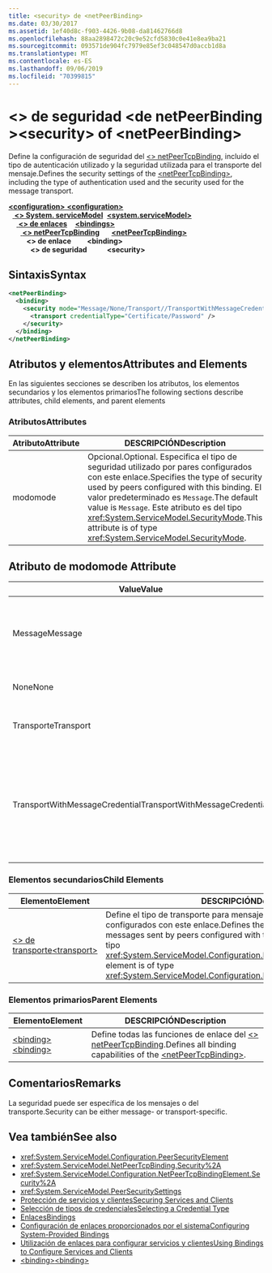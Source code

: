 ```yaml
---
title: <security> de <netPeerBinding>
ms.date: 03/30/2017
ms.assetid: 1ef40d8c-f903-4426-9b08-da81462766d8
ms.openlocfilehash: 88aa2898472c20c9e52cfd5830c0e41e8ea9ba21
ms.sourcegitcommit: 093571de904fc7979e85ef3c048547d0accb1d8a
ms.translationtype: MT
ms.contentlocale: es-ES
ms.lasthandoff: 09/06/2019
ms.locfileid: "70399815"
---
```

# <a name="security-of-netpeerbinding"></a><span data-ttu-id="7ad48-102">\<> de seguridad \<de netPeerBinding ></span><span class="sxs-lookup"><span data-stu-id="7ad48-102">\<security> of \<netPeerBinding></span></span>
<span data-ttu-id="7ad48-103">Define la configuración de seguridad del [ \<> netPeerTcpBinding](netpeertcpbinding.md), incluido el tipo de autenticación utilizado y la seguridad utilizada para el transporte del mensaje.</span><span class="sxs-lookup"><span data-stu-id="7ad48-103">Defines the security settings of the [\<netPeerTcpBinding>](netpeertcpbinding.md), including the type of authentication used and the security used for the message transport.</span></span>  
  
<span data-ttu-id="7ad48-104">[ **\<configuration>** ](../configuration-element.md)</span><span class="sxs-lookup"><span data-stu-id="7ad48-104">[**\<configuration>**](../configuration-element.md)</span></span>\
<span data-ttu-id="7ad48-105">&nbsp;&nbsp;[ **\<> System. serviceModel**](system-servicemodel.md)</span><span class="sxs-lookup"><span data-stu-id="7ad48-105">&nbsp;&nbsp;[**\<system.serviceModel>**](system-servicemodel.md)</span></span>\
<span data-ttu-id="7ad48-106">&nbsp;&nbsp;&nbsp;&nbsp;[ **\<> de enlaces**](bindings.md)</span><span class="sxs-lookup"><span data-stu-id="7ad48-106">&nbsp;&nbsp;&nbsp;&nbsp;[**\<bindings>**](bindings.md)</span></span>\
<span data-ttu-id="7ad48-107">&nbsp;&nbsp;&nbsp;&nbsp;&nbsp;&nbsp;[ **\<> netPeerTcpBinding**](netpeertcpbinding.md)</span><span class="sxs-lookup"><span data-stu-id="7ad48-107">&nbsp;&nbsp;&nbsp;&nbsp;&nbsp;&nbsp;[**\<netPeerTcpBinding>**](netpeertcpbinding.md)</span></span>\
<span data-ttu-id="7ad48-108">&nbsp;&nbsp;&nbsp;&nbsp;&nbsp;&nbsp;&nbsp;&nbsp; **\<> de enlace**</span><span class="sxs-lookup"><span data-stu-id="7ad48-108">&nbsp;&nbsp;&nbsp;&nbsp;&nbsp;&nbsp;&nbsp;&nbsp;**\<binding>**</span></span>\
<span data-ttu-id="7ad48-109">&nbsp;&nbsp;&nbsp;&nbsp;&nbsp;&nbsp;&nbsp;&nbsp;&nbsp;&nbsp; **\<> de seguridad**</span><span class="sxs-lookup"><span data-stu-id="7ad48-109">&nbsp;&nbsp;&nbsp;&nbsp;&nbsp;&nbsp;&nbsp;&nbsp;&nbsp;&nbsp;**\<security>**</span></span>  
  
## <a name="syntax"></a><span data-ttu-id="7ad48-110">Sintaxis</span><span class="sxs-lookup"><span data-stu-id="7ad48-110">Syntax</span></span>  
  
```xml  
<netPeerBinding>
  <binding>
    <security mode="Message/None/Transport//TransportWithMessageCredential">
      <transport credentialType="Certificate/Password" />
    </security>
  </binding>
</netPeerBinding>
```  
  
## <a name="attributes-and-elements"></a><span data-ttu-id="7ad48-111">Atributos y elementos</span><span class="sxs-lookup"><span data-stu-id="7ad48-111">Attributes and Elements</span></span>  
 <span data-ttu-id="7ad48-112">En las siguientes secciones se describen los atributos, los elementos secundarios y los elementos primarios</span><span class="sxs-lookup"><span data-stu-id="7ad48-112">The following sections describe attributes, child elements, and parent elements</span></span>  
  
### <a name="attributes"></a><span data-ttu-id="7ad48-113">Atributos</span><span class="sxs-lookup"><span data-stu-id="7ad48-113">Attributes</span></span>  
  
|<span data-ttu-id="7ad48-114">Atributo</span><span class="sxs-lookup"><span data-stu-id="7ad48-114">Attribute</span></span>|<span data-ttu-id="7ad48-115">DESCRIPCIÓN</span><span class="sxs-lookup"><span data-stu-id="7ad48-115">Description</span></span>|  
|---------------|-----------------|  
|<span data-ttu-id="7ad48-116">modo</span><span class="sxs-lookup"><span data-stu-id="7ad48-116">mode</span></span>|<span data-ttu-id="7ad48-117">Opcional.</span><span class="sxs-lookup"><span data-stu-id="7ad48-117">Optional.</span></span> <span data-ttu-id="7ad48-118">Especifica el tipo de seguridad utilizado por pares configurados con este enlace.</span><span class="sxs-lookup"><span data-stu-id="7ad48-118">Specifies the type of security used by peers configured with this binding.</span></span> <span data-ttu-id="7ad48-119">El valor predeterminado es `Message`.</span><span class="sxs-lookup"><span data-stu-id="7ad48-119">The default value is `Message`.</span></span> <span data-ttu-id="7ad48-120">Este atributo es del tipo <xref:System.ServiceModel.SecurityMode>.</span><span class="sxs-lookup"><span data-stu-id="7ad48-120">This attribute is of type <xref:System.ServiceModel.SecurityMode>.</span></span>|  
  
## <a name="mode-attribute"></a><span data-ttu-id="7ad48-121">Atributo de modo</span><span class="sxs-lookup"><span data-stu-id="7ad48-121">mode Attribute</span></span>  
  
|<span data-ttu-id="7ad48-122">Value</span><span class="sxs-lookup"><span data-stu-id="7ad48-122">Value</span></span>|<span data-ttu-id="7ad48-123">DESCRIPCIÓN</span><span class="sxs-lookup"><span data-stu-id="7ad48-123">Description</span></span>|  
|-----------|-----------------|  
|<span data-ttu-id="7ad48-124">Message</span><span class="sxs-lookup"><span data-stu-id="7ad48-124">Message</span></span>|<span data-ttu-id="7ad48-125">La seguridad SOAP proporciona autenticación, integridad y confidencialidad.</span><span class="sxs-lookup"><span data-stu-id="7ad48-125">SOAP security provides authentication, integrity and confidentiality.</span></span>|  
|<span data-ttu-id="7ad48-126">None</span><span class="sxs-lookup"><span data-stu-id="7ad48-126">None</span></span>|<span data-ttu-id="7ad48-127">La seguridad está deshabilitada.</span><span class="sxs-lookup"><span data-stu-id="7ad48-127">Security is disabled.</span></span>|  
|<span data-ttu-id="7ad48-128">Transporte</span><span class="sxs-lookup"><span data-stu-id="7ad48-128">Transport</span></span>|<span data-ttu-id="7ad48-129">La seguridad se proporciona utilizando HTTPS.</span><span class="sxs-lookup"><span data-stu-id="7ad48-129">Security is provided using HTTPS.</span></span>|  
|<span data-ttu-id="7ad48-130">TransportWithMessageCredential</span><span class="sxs-lookup"><span data-stu-id="7ad48-130">TransportWithMessageCredential</span></span>|<span data-ttu-id="7ad48-131">HTTPS proporciona autenticación y confidencialidad.</span><span class="sxs-lookup"><span data-stu-id="7ad48-131">HTTPS provides authentication and confidentiality.</span></span> <span data-ttu-id="7ad48-132">Los mensajes SOAP proporcionan tipos de credencial enriquecidos.</span><span class="sxs-lookup"><span data-stu-id="7ad48-132">SOAP messages provide rich credential types.</span></span>|  
  
### <a name="child-elements"></a><span data-ttu-id="7ad48-133">Elementos secundarios</span><span class="sxs-lookup"><span data-stu-id="7ad48-133">Child Elements</span></span>  
  
|<span data-ttu-id="7ad48-134">Elemento</span><span class="sxs-lookup"><span data-stu-id="7ad48-134">Element</span></span>|<span data-ttu-id="7ad48-135">DESCRIPCIÓN</span><span class="sxs-lookup"><span data-stu-id="7ad48-135">Description</span></span>|  
|-------------|-----------------|  
|[<span data-ttu-id="7ad48-136">\<> de transporte</span><span class="sxs-lookup"><span data-stu-id="7ad48-136">\<transport></span></span>](transport-of-netpeertcpbinding.md)|<span data-ttu-id="7ad48-137">Define el tipo de transporte para mensajes seguros enviados por pares configurados con este enlace.</span><span class="sxs-lookup"><span data-stu-id="7ad48-137">Defines the transport type for secured messages sent by peers configured with this binding.</span></span> <span data-ttu-id="7ad48-138">Este elemento es del tipo <xref:System.ServiceModel.Configuration.PeerTransportSecurityElement>.</span><span class="sxs-lookup"><span data-stu-id="7ad48-138">This element is of type <xref:System.ServiceModel.Configuration.PeerTransportSecurityElement>.</span></span>|  
  
### <a name="parent-elements"></a><span data-ttu-id="7ad48-139">Elementos primarios</span><span class="sxs-lookup"><span data-stu-id="7ad48-139">Parent Elements</span></span>  
  
|<span data-ttu-id="7ad48-140">Elemento</span><span class="sxs-lookup"><span data-stu-id="7ad48-140">Element</span></span>|<span data-ttu-id="7ad48-141">DESCRIPCIÓN</span><span class="sxs-lookup"><span data-stu-id="7ad48-141">Description</span></span>|  
|-------------|-----------------|  
|[<span data-ttu-id="7ad48-142">\<binding></span><span class="sxs-lookup"><span data-stu-id="7ad48-142">\<binding></span></span>](../../../misc/binding.md)|<span data-ttu-id="7ad48-143">Define todas las funciones de enlace del [ \<> netPeerTcpBinding](netpeertcpbinding.md).</span><span class="sxs-lookup"><span data-stu-id="7ad48-143">Defines all binding capabilities of the [\<netPeerTcpBinding>](netpeertcpbinding.md).</span></span>|  
  
## <a name="remarks"></a><span data-ttu-id="7ad48-144">Comentarios</span><span class="sxs-lookup"><span data-stu-id="7ad48-144">Remarks</span></span>  
 <span data-ttu-id="7ad48-145">La seguridad puede ser específica de los mensajes o del transporte.</span><span class="sxs-lookup"><span data-stu-id="7ad48-145">Security can be either message- or transport-specific.</span></span>  
  
## <a name="see-also"></a><span data-ttu-id="7ad48-146">Vea también</span><span class="sxs-lookup"><span data-stu-id="7ad48-146">See also</span></span>

- <xref:System.ServiceModel.Configuration.PeerSecurityElement>
- <xref:System.ServiceModel.NetPeerTcpBinding.Security%2A>
- <xref:System.ServiceModel.Configuration.NetPeerTcpBindingElement.Security%2A>
- <xref:System.ServiceModel.PeerSecuritySettings>
- [<span data-ttu-id="7ad48-147">Protección de servicios y clientes</span><span class="sxs-lookup"><span data-stu-id="7ad48-147">Securing Services and Clients</span></span>](../../../wcf/feature-details/securing-services-and-clients.md)
- [<span data-ttu-id="7ad48-148">Selección de tipos de credenciales</span><span class="sxs-lookup"><span data-stu-id="7ad48-148">Selecting a Credential Type</span></span>](../../../wcf/feature-details/selecting-a-credential-type.md)
- [<span data-ttu-id="7ad48-149">Enlaces</span><span class="sxs-lookup"><span data-stu-id="7ad48-149">Bindings</span></span>](../../../wcf/bindings.md)
- [<span data-ttu-id="7ad48-150">Configuración de enlaces proporcionados por el sistema</span><span class="sxs-lookup"><span data-stu-id="7ad48-150">Configuring System-Provided Bindings</span></span>](../../../wcf/feature-details/configuring-system-provided-bindings.md)
- [<span data-ttu-id="7ad48-151">Utilización de enlaces para configurar servicios y clientes</span><span class="sxs-lookup"><span data-stu-id="7ad48-151">Using Bindings to Configure Services and Clients</span></span>](../../../wcf/using-bindings-to-configure-services-and-clients.md)
- [<span data-ttu-id="7ad48-152">\<binding></span><span class="sxs-lookup"><span data-stu-id="7ad48-152">\<binding></span></span>](../../../misc/binding.md)
